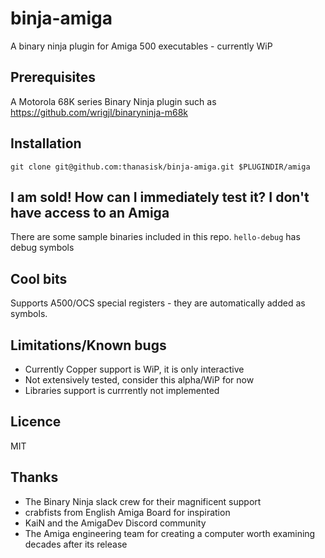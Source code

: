 # binja-amiga
A binary ninja plugin for Amiga 500 executables - currently WiP
## Prerequisites
A Motorola 68K series Binary Ninja plugin such as https://github.com/wrigjl/binaryninja-m68k
## Installation
`git clone git@github.com:thanasisk/binja-amiga.git $PLUGINDIR/amiga`
## I am sold! How can I immediately test it? I don't have access to an Amiga
There are some sample binaries included in this repo. `hello-debug` has debug symbols
## Cool bits
Supports A500/OCS special registers - they are automatically added as symbols.
## Limitations/Known bugs
- Currently Copper support is WiP, it is only interactive
- Not extensively tested, consider this alpha/WiP for now
- Libraries support is currrently not implemented
## Licence
MIT
## Thanks
- The Binary Ninja slack crew for their magnificent support
- crabfists from English Amiga Board for inspiration
- KaiN and the AmigaDev Discord community
- The Amiga engineering team for creating a computer worth examining decades after its release
